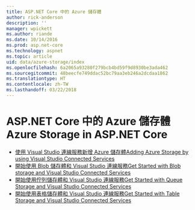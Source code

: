 ```yaml
---
title: ASP.NET Core 中的 Azure 儲存體
author: rick-anderson
description: ''
manager: wpickett
ms.author: riande
ms.date: 10/14/2016
ms.prod: asp.net-core
ms.technology: aspnet
ms.topic: article
uid: data/azure-storage/index
ms.openlocfilehash: 6a2065a93280f279bcb4bd59f9d8930be3ada462
ms.sourcegitcommit: 48beecfe749ddac52bc79aa3eb246a2dcdaa1862
ms.translationtype: HT
ms.contentlocale: zh-TW
ms.lasthandoff: 03/22/2018
---
```

# <a name="azure-storage-in-aspnet-core"></a><span data-ttu-id="0348f-102">ASP.NET Core 中的 Azure 儲存體</span><span class="sxs-lookup"><span data-stu-id="0348f-102">Azure Storage in ASP.NET Core</span></span>

* [<span data-ttu-id="0348f-103">使用 Visual Studio 連線服務新增 Azure 儲存體</span><span class="sxs-lookup"><span data-stu-id="0348f-103">Adding Azure Storage by using Visual Studio Connected Services</span></span>](https://azure.microsoft.com/documentation/articles/vs-azure-tools-connected-services-storage/)
* [<span data-ttu-id="0348f-104">開始使用 Blob 儲存體和 Visual Studio 連線服務</span><span class="sxs-lookup"><span data-stu-id="0348f-104">Get Started with Blob storage and Visual Studio Connected Services</span></span>](https://azure.microsoft.com/documentation/articles/vs-storage-aspnet5-getting-started-blobs/)
* [<span data-ttu-id="0348f-105">開始使用佇列儲存體和 Visual Studio 連線服務</span><span class="sxs-lookup"><span data-stu-id="0348f-105">Get Started with Queue Storage and Visual Studio Connected Services</span></span>](https://azure.microsoft.com/documentation/articles/vs-storage-aspnet5-getting-started-queues/)
* [<span data-ttu-id="0348f-106">開始使用表格儲存體和 Visual Studio 連線服務</span><span class="sxs-lookup"><span data-stu-id="0348f-106">Get Started with Table Storage and Visual Studio Connected Services</span></span>](https://azure.microsoft.com/documentation/articles/vs-storage-aspnet5-getting-started-tables/)

